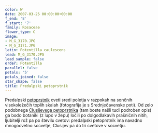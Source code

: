 ```yaml
---
color: W
date: 2007-03-25 00:00:00+00:00
f_end: '8'
f_start: '7'
family: Rosaceae
flower_type: C
image:
- M_G_3170.JPG
- M_G_3171.JPG
latin: Potentilla caulescens
lead: M_G_3170.JPG
lead_sample: false
order: Potentilla
parallel: false
petals: '5'
petals_joined: false
star_shape: false
title: Predalpski petoprstnik
---
```

Predalpski [petoprstnik](../genus/potentilla/) cveti sredi poletja v razpokah na sončnih visokoležečih toplih skalah (fotografija je s Srednječavenske poti). Od zelo podobnega [Clusijevega petoprstnika](../potentillaclusiana/) (tam boste našli tudi podroben opis) ga bodo botaniki (z lupo v žepu) ločili po dolgodlakavih prašničnih nitih, ljubitelji rož pa po številu cvetov: predalpski petoprstnik ima navadno mnogocvetno socvetje, Clusijev pa do tri cvetove v socvetju.
